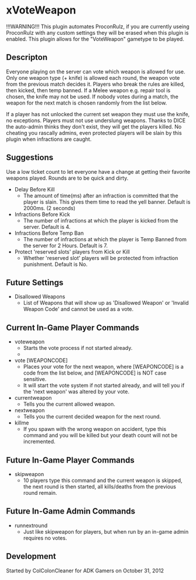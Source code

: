 <h1>xVoteWeapon</h1>
<p>!!!WARNING!!! This plugin automates ProconRulz, if you are currently useing ProconRulz with any custom settings they will be erased when this plugin is enabled. This plugin allows for the "VoteWeapon" gametype to be played.</p>

<h2>Descripton</h2>

<p>Everyone playing on the server can vote which weapon is allowed for use. Only one weapon type (+ knife) is allowed each round, the weapon vote from the previous match decides it. Players who break the rules are killed, then kicked, then temp banned. If a Melee weapon e.g. repair tool is chosen, the knife may not be used. If nobody votes during a match, the weapon for the next match is chosen randomly from the list below.</p>
<p>If a player has not unlocked the current set weapon they must use the knife, no exceptions. Players must not use underslung weapons. Thanks to DICE the auto-admin thinks they don't exist, they will get the players killed. No cheating you rascally admins, even protected players will be slain by this plugin when infractions are caught.</p>

<h2>Suggestions</h2>
<p>Use a low ticket count to let everyone have a change at getting their favorite weapons played. Rounds are to be quick and dirty.</p>
<ul>
    <li>Delay Before Kill
        <ul>
            <li>The amount of time(ms) after an infraction is committed that the player is slain. This gives them time to read the yell banner. Default is 2000ms. (2 seconds)</li>
        </ul>
    </li>
    <li>Infractions Before Kick
        <ul>
            <li>The number of infractions at which the player is kicked from the server. Default is 4.</li>
        </ul>
    </li>
    <li>Infractions Before Temp Ban
        <ul>
            <li>The number of infractions at which the player is Temp Banned from the server for 2 Hours. Default is 7.</li>
        </ul>
    </li>
    <li>Protect 'reserved slots' players from Kick or Kill
        <ul>
            <li>Whether 'reserved slot' players will be protected from infraction punishment. Default is No.</li>
        </ul>
    </li>
</ul>

<h2>Future Settings</h2>
<ul>
    <li>Disallowed Weapons
        <ul>
            <li>List of Weapons that will show up as 'Disallowed Weapon' or 'Invalid Weapon Code' and cannot be used as a vote.</li>
        </ul>
    </li>
</ul>

<h2>Current In-Game Player Commands</h2>
<ul>
    <li>voteweapon
        <ul>
            <li>Starts the vote process if not started already.<li>
        </ul>
    </li>
    <li>vote [WEAPONCODE]
        <ul>
            <li>Places your vote for the next weapon, where [WEAPONCODE] is a code from the list below, and [WEAPONCODE] is NOT case sensitive.</li>
            <li>It will start the vote system if not started already, and will tell you if the 'next weapon' was altered by your vote.</li>
        </ul>
    </li>
    <li>currentweapon
        <ul>
            <li>Tells you the current allowed weapon.</li>
        </ul>
    </li>
    <li>nextweapon
        <ul>
            <li>Tells you the current decided weapon for the next round.</li>
        </ul>
    </li>
    <li>killme
        <ul>
            <li>If you spawn with the wrong weapon on accident, type this command and you will be killed but your death count will not be incremented.</li>
        </ul>
    </li>
</ul>

<h2>Future In-Game Player Commands</h2>
<ul>
    <li>skipweapon
        <ul>
            <li>10 players type this command and the current weapon is skipped, the next round is then started, all kills/deaths from the previous round remain.</li>
        </ul>
    </li>
</ul>

<h2>Future In-Game Admin Commands</h2>
<ul>
    <li>runnextround
        <ul>
            <li>Just like skipweapon for players, but when run by an in-game admin requires no votes.</li>
        </ul>
    </li>
</ul>

<h2>Development</h2>
<p>Started by ColColonCleaner for ADK Gamers on October 31, 2012</p>